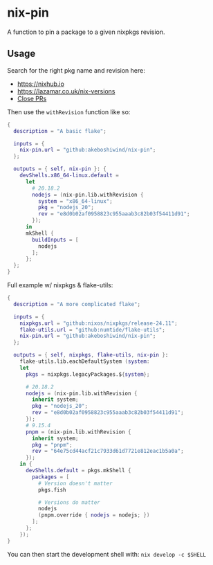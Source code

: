 # nix-pin

A function to pin a package to a given nixpkgs revision.

## Usage

Search for the right pkg name and revision here:
- https://nixhub.io
- https://lazamar.co.uk/nix-versions
- [Close PRs](https://github.com/NixOS/nixpkgs/pulls?q=is%3Apr+is%3Aclosed+)


Then use the `withRevision` function like so:

```nix
{
  description = "A basic flake";

  inputs = {
    nix-pin.url = "github:akeboshiwind/nix-pin";
  };

  outputs = { self, nix-pin }: {
    devShells.x86_64-linux.default = 
      let
        # 20.18.2
        nodejs = (nix-pin.lib.withRevision {
          system = "x86_64-linux";
          pkg = "nodejs_20";
          rev = "e8d0b02af0958823c955aaab3c82b03f54411d91";
        });
      in
      mkShell {
        buildInputs = [
          nodejs
        ];
      };
  };
}
```

Full example w/ nixpkgs & flake-utils:

```nix
{
  description = "A more complicated flake";

  inputs = {
    nixpkgs.url = "github:nixos/nixpkgs/release-24.11";
    flake-utils.url = "github:numtide/flake-utils";
    nix-pin.url = "github:akeboshiwind/nix-pin";
  };

  outputs = { self, nixpkgs, flake-utils, nix-pin }:
    flake-utils.lib.eachDefaultSystem (system:
    let
      pkgs = nixpkgs.legacyPackages.${system};

      # 20.18.2
      nodejs = (nix-pin.lib.withRevision {
        inherit system;
        pkg = "nodejs_20";
        rev = "e8d0b02af0958823c955aaab3c82b03f54411d91";
      });
      # 9.15.4
      pnpm = (nix-pin.lib.withRevision {
        inherit system;
        pkg = "pnpm";
        rev = "64e75cd44acf21c7933d61d7721e812eac1b5a0a";
      });
    in {
      devShells.default = pkgs.mkShell {
        packages = [
          # Version doesn't matter
          pkgs.fish

          # Versions do matter
          nodejs
          (pnpm.override { nodejs = nodejs; })
        ];
      };
    });
}
```

You can then start the development shell with: `nix develop -c $SHELL`

